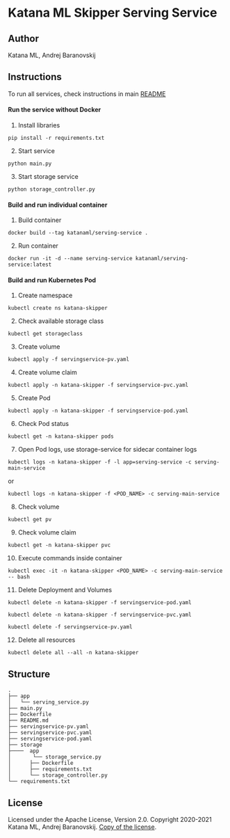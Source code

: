 # Katana ML Skipper Serving Service

## Author

Katana ML, Andrej Baranovskij

## Instructions

To run all services, check instructions in main [README](https://github.com/katanaml/katana-skipper/blob/master/README.md)

#### Run the service without Docker

1. Install libraries

```
pip install -r requirements.txt
```

2. Start service

```
python main.py
```

3. Start storage service

```
python storage_controller.py
```

#### Build and run individual container

1. Build container

```
docker build --tag katanaml/serving-service .
```

2. Run container

```
docker run -it -d --name serving-service katanaml/serving-service:latest
```

#### Build and run Kubernetes Pod

1. Create namespace

```
kubectl create ns katana-skipper
```

2. Check available storage class

```
kubectl get storageclass
```

3. Create volume

```
kubectl apply -f servingservice-pv.yaml
```

4. Create volume claim

```
kubectl apply -n katana-skipper -f servingservice-pvc.yaml
```

5. Create Pod

```
kubectl apply -n katana-skipper -f servingservice-pod.yaml
```

6. Check Pod status

```
kubectl get -n katana-skipper pods
```

7. Open Pod logs, use storage-service for sidecar container logs

```
kubectl logs -n katana-skipper -f -l app=serving-service -c serving-main-service
```

or

```
kubectl logs -n katana-skipper -f <POD_NAME> -c serving-main-service
```

8. Check volume

```
kubectl get pv
```

9. Check volume claim

```
kubectl get -n katana-skipper pvc
```

10. Execute commands inside container

```
kubectl exec -it -n katana-skipper <POD_NAME> -c serving-main-service -- bash
```

11. Delete Deployment and Volumes

```
kubectl delete -n katana-skipper -f servingservice-pod.yaml
```

```
kubectl delete -n katana-skipper -f servingservice-pvc.yaml
```

```
kubectl delete -f servingservice-pv.yaml
```

12. Delete all resources

```
kubectl delete all --all -n katana-skipper
```

## Structure

```
.
├── app
│   └── serving_service.py
├── main.py
├── Dockerfile
├── README.md
├── servingservice-pv.yaml
├── servingservice-pvc.yaml
├── servingservice-pod.yaml
├── storage
├────  app
│       └── storage_service.py
│      ├── Dockerfile
│      ├── requirements.txt
│      └── storage_controller.py
└── requirements.txt
```

## License

Licensed under the Apache License, Version 2.0. Copyright 2020-2021 Katana ML, Andrej Baranovskij. [Copy of the license](https://github.com/katanaml/katana-pipeline/blob/master/LICENSE).

